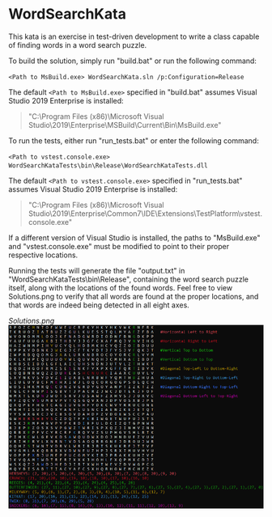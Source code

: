 # WordSearchKata
This kata is an exercise in test-driven development to write a class capable of finding words in a word search puzzle.

To build the solution, simply run "build.bat" or run the following command:

`<Path to MsBuild.exe> WordSearchKata.sln /p:Configuration=Release`

The default `<Path to MsBuild.exe>` specified in "build.bat" assumes Visual Studio 2019 Enterprise is installed: 

>"C:\Program Files (x86)\Microsoft Visual Studio\2019\Enterprise\MSBuild\Current\Bin\MsBuild.exe"


To run the tests, either run "run_tests.bat" or enter the following command:

`<Path to vstest.console.exe> WordSearchKataTests\bin\Release\WordSearchKataTests.dll`

The default `<Path to vstest.console.exe>` specified in "run_tests.bat" assumes Visual Studio 2019 Enterprise is installed: 

>"C:\Program Files (x86)\Microsoft Visual Studio\2019\Enterprise\Common7\IDE\Extensions\TestPlatform\vstest.console.exe"

If a different version of Visual Studio is installed, the paths to "MsBuild.exe" and "vstest.console.exe" must be modified to point to their proper respective locations.


Running the tests will generate the file "output.txt" in "WordSearchKataTests\bin\Release", containing the word search puzzle itself, along with the locations of the found words. Feel free to view Solutions.png to verify that all words are found at the proper locations, and that words are indeed being detected in all eight axes.

*Solutions.png*
![Highlighted solution](/Solutions.png)
